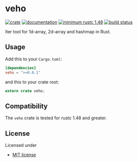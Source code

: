 # veho

[![crate](https://img.shields.io/crates/v/veho.svg)](https://crates.io/crates/veho)
[![documentation](https://docs.rs/veho/badge.svg)](https://docs.rs/veho)
[![minimum rustc 1.48](https://img.shields.io/badge/rustc-1.48+-red.svg)](https://rust-lang.github.io/rfcs/2495-min-rust-version.html)
[![build status](https://github.com/rust-num/veho/workflows/master/badge.svg)](https://github.com/rust-num/veho/actions)

Iter tool for 1d-array, 2d-array and hashmap in Rust.

## Usage

Add this to your `Cargo.toml`:

```toml
[dependencies]
veho = ">=0.0.1"
```

and this to your crate root:

```rust
extern crate veho;
```

## Compatibility

The `veho` crate is tested for rustc 1.48 and greater.

## License

Licensed under

* [MIT license](http://opensource.org/licenses/MIT)